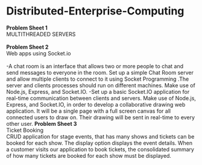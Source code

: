 # Distributed-Enterprise-Computing
__Problem Sheet 1__<br>
MULTITHREADED SERVERS<br><br>
__Problem Sheet 2__<br>
Web apps using Socket.io<br><br>
-A chat room is an interface that allows two or more people to chat and send messages to everyone in
the room. Set up a simple Chat Room server and allow multiple clients to connect to it using Socket
Programming .The server and clients processes should run on different machines. Make use of
Node.js, Express, and Socket.IO.
-Set up a basic Socket.IO application for real-time communication between clients and servers. Make
use of Node.js, Express, and Socket.IO, in order to develop a collaborative drawing web application.
It will be a single page with a full screen canvas for all connected users to draw on. Their drawing will
be sent in real-time to every other user.
__Problem Sheet 3__<br>
Ticket Booking<br>
CRUD application for stage events, that has many shows and tickets can be booked for each show. The display option displays the event details. When a customer visits our application to book tickets, the consolidated summary of how many tickets are booked for each show must be displayed.
